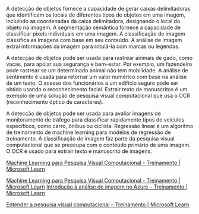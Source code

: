 A detecção de objetos fornece a capacidade de gerar caixas delimitadoras que identificam os locais de diferentes tipos de objetos em uma imagem, incluindo as coordenadas da caixa delimitadora, designando o local do objeto na imagem. A segmentação semântica fornece a capacidade de classificar pixels individuais em uma imagem. A classificação de imagem classifica as imagens com base em seu conteúdo. A análise de imagem extrai informações da imagem para rotulá-la com marcas ou legendas.

A detecção de objetos pode ser usada para rastrear animais de gado, como vacas, para apoiar sua segurança e bem-estar. Por exemplo, um fazendeiro pode rastrear se um determinado animal não tem mobilidade. A análise de sentimento é usada para retornar um valor numérico com base na análise de um texto. O acesso dos funcionários a um edifício seguro pode ser obtido usando o reconhecimento facial. Extrair texto de manuscritos é um exemplo de uma solução de pesquisa visual computacional que usa o OCR (reconhecimento óptico de caracteres).

A detecção de objetos pode ser usada para avaliar imagens de monitoramento de tráfego para classificar rapidamente tipos de veículos específicos, como carro, ônibus ou ciclista. Regressão linear é um algoritmo de treinamento de machine learning para modelos de regressão de treinamento. A classificação de imagem faz parte da pesquisa visual computacional que se preocupa com o conteúdo primário de uma imagem. O OCR é usado para extrair texto e manuscrito de imagens.

[Machine Learning para Pesquisa Visual Computacional - Treinamento | Microsoft Learn](https://learn.microsoft.com/training/modules/analyze-images-computer-vision/2b-computer-vision-models)

[Machine Learning para Pesquisa Visual Computacional - Treinamento | Microsoft Learn](https://learn.microsoft.com/training/modules/analyze-images-computer-vision/2b-computer-vision-models)
[Introdução à análise de imagem no Azure – Treinamento | Microsoft Learn](https://learn.microsoft.com/training/modules/analyze-images-computer-vision/2-image-analysis-azure)

[Entender a pesquisa visual computacional – Treinamento | Microsoft Learn](https://learn.microsoft.com/training/modules/get-started-ai-fundamentals/4-understand-computer-vision)